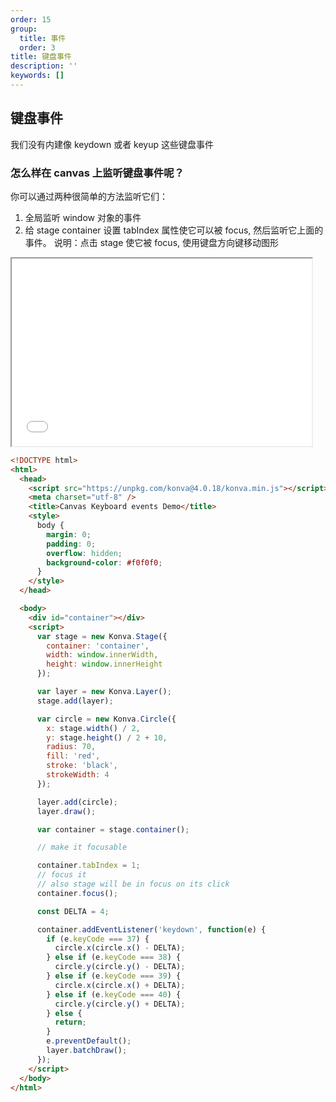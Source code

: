 ```yaml
---
order: 15
group:
  title: 事件
  order: 3
title: 键盘事件
description: ''
keywords: []
---
```


## 键盘事件
我们没有内建像 keydown 或者 keyup 这些键盘事件

### 怎么样在 canvas 上监听键盘事件呢？

你可以通过两种很简单的方法监听它们：

1. 全局监听 window 对象的事件
2. 给 stage container 设置 tabIndex 属性使它可以被 focus, 然后监听它上面的事件。
说明：点击 stage 使它被 focus, 使用键盘方向键移动图形



<iframe src="/downloads/code/events/Keyboard_Events.html" style="width: 50vw;height:300px;"></iframe>

```html
<!DOCTYPE html>
<html>
  <head>
    <script src="https://unpkg.com/konva@4.0.18/konva.min.js"></script>
    <meta charset="utf-8" />
    <title>Canvas Keyboard events Demo</title>
    <style>
      body {
        margin: 0;
        padding: 0;
        overflow: hidden;
        background-color: #f0f0f0;
      }
    </style>
  </head>

  <body>
    <div id="container"></div>
    <script>
      var stage = new Konva.Stage({
        container: 'container',
        width: window.innerWidth,
        height: window.innerHeight
      });

      var layer = new Konva.Layer();
      stage.add(layer);

      var circle = new Konva.Circle({
        x: stage.width() / 2,
        y: stage.height() / 2 + 10,
        radius: 70,
        fill: 'red',
        stroke: 'black',
        strokeWidth: 4
      });

      layer.add(circle);
      layer.draw();

      var container = stage.container();

      // make it focusable

      container.tabIndex = 1;
      // focus it
      // also stage will be in focus on its click
      container.focus();

      const DELTA = 4;

      container.addEventListener('keydown', function(e) {
        if (e.keyCode === 37) {
          circle.x(circle.x() - DELTA);
        } else if (e.keyCode === 38) {
          circle.y(circle.y() - DELTA);
        } else if (e.keyCode === 39) {
          circle.x(circle.x() + DELTA);
        } else if (e.keyCode === 40) {
          circle.y(circle.y() + DELTA);
        } else {
          return;
        }
        e.preventDefault();
        layer.batchDraw();
      });
    </script>
  </body>
</html>
```
